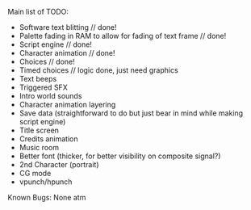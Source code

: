 Main list of TODO:
- Software text blitting // done!
- Palette fading in RAM to allow for fading of text frame // done!
- Script engine // done!
- Character animation // done!
- Choices // done!
- Timed choices // logic done, just need graphics
- Text beeps
- Triggered SFX
- Intro world sounds
- Character animation layering
- Save data (straightforward to do but just bear in mind while making script engine)
- Title screen
- Credits animation
- Music room
- Better font (thicker, for better visibility on composite signal?)
- 2nd Character (portrait)
- CG mode
- vpunch/hpunch

Known Bugs:
None atm